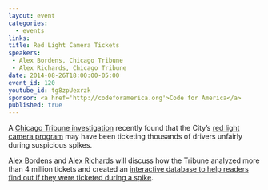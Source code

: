 ```yaml
---
layout: event
categories: 
  - events
links:
title: Red Light Camera Tickets
speakers: 
 - Alex Bordens, Chicago Tribune
 - Alex Richards, Chicago Tribune
date: 2014-08-26T18:00:00-05:00
event_id: 120
youtube_id: tg8zpUexrzk
sponsor: <a href='http://codeforamerica.org'>Code for America</a>
published: true
---
```


A [Chicago Tribune investigation](http://www.chicagotribune.com/news/local/ct-red-light-camera-ticket-spikes-met-20140717,0,704793.story) recently found that the City’s [red light camera program](http://www.cityofchicago.org/city/en/depts/cdot/supp_info/red-light_cameraenforcement.html) may have been ticketing thousands of drivers unfairly during suspicious spikes. 

[Alex Bordens](https://twitter.com/alexbordens) and [Alex Richards](https://twitter.com/alexrichards) will discuss how the Tribune analyzed more than 4 million tickets and created an [interactive database to help readers find out if they were ticketed during a spike](http://apps.chicagotribune.com/news/local/red-light-camera-tickets/).